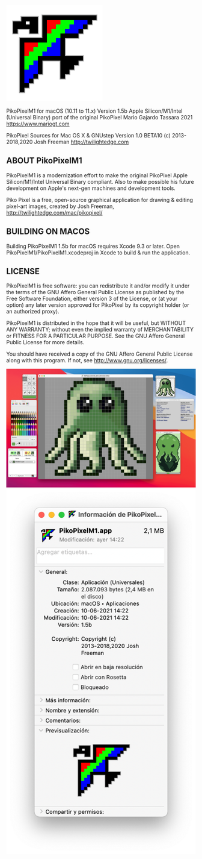 ![PikoPixelM1 Icon](https://github.com/mariogt/PikoPixelM1/blob/master/screenshots/pikopixel-icon.png)

PikoPixelM1 for macOS (10.11 to 11.x)
Version 1.5b
Apple Silicon/M1/Intel (Universal Binary) port of the original PikoPixel
Mario Gajardo Tassara 2021
https://www.mariogt.com

PikoPixel Sources for Mac OS X & GNUstep
Version 1.0 BETA10
(c) 2013-2018,2020 Josh Freeman
http://twilightedge.com


ABOUT PikoPixelM1
-----------------

PikoPixelM1 is a modernization effort to make the original PikoPixel
Apple Silicon/M1/Intel Universal Binary compliant. Also to make possible his
future development on Apple's next-gen machines and development tools.

Piko Pixel is a free, open-source graphical application for drawing & editing
pixel-art images, created by Josh Freeman, http://twilightedge.com/mac/pikopixel/


BUILDING ON MACOS
-----------------

Building PikoPixelM1 1.5b for macOS requires Xcode 9.3 or later.
Open PikoPixelM1/PikoPixelM1.xcodeproj in Xcode to build & run the application.


LICENSE
-------
PikoPixelM1 is free software: you can redistribute it and/or modify it under
the terms of the GNU Affero General Public License as published by the
Free Software Foundation, either version 3 of the License, or (at your
option) any later version approved for PikoPixel by its copyright holder (or
an authorized proxy).

PikoPixelM1 is distributed in the hope that it will be useful, but WITHOUT ANY
WARRANTY; without even the implied warranty of MERCHANTABILITY or FITNESS
FOR A PARTICULAR PURPOSE. See the GNU Affero General Public License for more
details.

You should have received a copy of the GNU Affero General Public License
along with this program. If not, see <http://www.gnu.org/licenses/>.


![PikoPixelM1 screenshot](https://github.com/mariogt/PikoPixelM1/blob/master/screenshots/pikopixelm1-screen1.png)
![PikoPixelM1 info](https://github.com/mariogt/PikoPixelM1/blob/master/screenshots/pikopixelm1-info.png)
